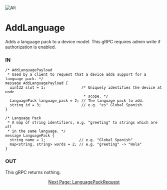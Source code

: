 ![Alt](../images/Catena%20Logo_PMS2191%20&%20White.png)

# AddLanguage
Adds a language pack to a device model. This gRPC requires admin write if authorization is enabled.

### IN
```
/* AddLanguagePayload
 * Used by a client to request that a device adds support for a language pack. */
message AddLanguagePayload {
  uint32 slot = 1;                /* Uniquely identifies the device at node
                                   * scope. */
  LanguagePack language_pack = 2; // The language pack to add.
  string id = 3;                  // e.g. "es" Global Spanish.
}

/* Language Pack
 * A map of string identifiers, e.g. "greeting" to strings which are all
 * in the same language. */
message LanguagePack {
  string name = 1;               // e.g. "Global Spanish"
  map<string, string> words = 2; // e.g. "greeting" -> "Hola"
}
```

### OUT
This gRPC returns nothing.

<div style="text-align: center">

[Next Page: LanguagePackRequest](gRPCDocs/LanguagePackRequest.html)

</div>